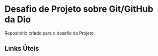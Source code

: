 # Desafio de Projeto sobre Git/GitHub da Dio
Repositório criado para o desafio de Projeto
## Links Úteis
